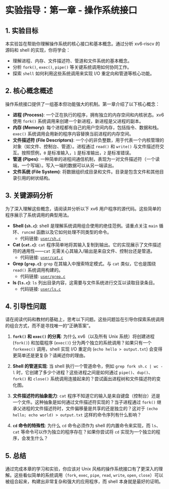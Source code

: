 # 实验指导：第一章 - 操作系统接口

## 1. 实验目标

本实验旨在帮助你理解操作系统的核心接口和基本概念。通过分析 xv6-riscv 的源码和 shell 的实现，你将学会：

*   理解进程、内存、文件描述符、管道和文件系统的基本概念。
*   分析 `fork()`, `exec()`, `pipe()` 等关键系统调用如何协同工作。
*   探索 `shell` 如何利用这些系统调用来实现 I/O 重定向和管道等核心功能。

## 2. 核心概念概述

操作系统接口提供了一组基本但功能强大的机制。第一章介绍了以下核心概念：

*   **进程 (Process)**: 一个正在执行的程序，拥有独立的内存空间和内核状态。xv6 使用 `fork()` 系统调用来创建一个新进程，新进程是父进程的副本。
*   **内存 (Memory)**: 每个进程都有自己的用户空间内存，包括指令、数据和栈。`exec()` 系统调用会用新的程序内容替换当前进程的内存空间。
*   **文件描述符 (File Descriptors)**: 一个小的非负整数，用于代表一个内核管理的对象（如文件、控制台、管道）。进程通过 `read()` 和 `write()` 与文件描述符交互。按照惯例，`0` 是标准输入，`1` 是标准输出，`2` 是标准错误。
*   **管道 (Pipes)**: 一种简单的进程间通信机制，表现为一对文件描述符（一个读端，一个写端）。写入一端的数据可以从另一端读出。
*   **文件系统 (File System)**: 将数据组织成目录和文件。目录是包含文件和其他目录引用的树状结构。

## 3. 关键源码分析

为了深入理解这些概念，请阅读并分析以下 xv6 用户程序的源代码。这些简单的程序展示了系统调用的典型用法。

*   **Shell (`sh.c`)**: shell 是理解系统调用组合使用的绝佳范例。请重点关注 `main` 循环、`runcmd` 函数以及它如何处理不同类型的命令。
    *   代码链接: [`user/sh.c`](source/xv6-riscv/user/sh.c.md)
*   **Cat (`cat.c`)**: `cat` 程序简单地将其输入复制到输出。它的实现展示了文件描述符的通用性——`cat` 无需关心其输入/输出是来自文件、控制台还是管道。
    *   代码链接: [`user/cat.c`](source/xv6-riscv/user/cat.c.md)
*   **Grep (`grep.c`)**: `grep` 在其输入中搜索特定模式。与 `cat` 类似，它也是围绕 `read()` 系统调用构建的。
    *   代码链接: [`user/grep.c`](source/xv6-riscv/user/grep.c.md)
*   **ls (`ls.c`)**: `ls` 列出目录内容，这需要与文件系统进行交互以读取目录条目。
    *   代码链接: [`user/ls.c`](source/xv6-riscv/user/ls.c.md)

## 4. 引导性问题

请在阅读代码和教材的基础上，思考以下问题。这些问题旨在引导你探索系统调用的组合方式，而不是寻找唯一的“正确答案”。

1.  **`fork()` 和 `exec()` 的分离**: 为什么 xv6（以及所有 Unix 系统）将创建进程 (`fork()`) 和加载程序 (`exec()`) 分为两个独立的系统调用？如果只有一个 `forkexec()` 调用，shell 实现 I/O 重定向 (`echo hello > output.txt`) 会变得更简单还是更复杂？请阐述你的理由。

2.  **Shell 的管道实现**: 当 shell 执行一个管道命令，例如 `grep fork sh.c | wc -l` 时，它创建了多少个进程？这些进程之间是如何通过 `pipe()`、`dup()`、`fork()` 和 `close()` 系统调用连接起来的？尝试画出进程树和文件描述符的变化图。

3.  **文件描述符的抽象能力**: `cat` 程序不知道它的输入是来自键盘（控制台）还是一个文件。这种抽象是如何通过文件描述符实现的？当子进程通过 `fork()` 继承父进程的文件描述符时，文件偏移量是共享的还是独立的？这对于 `(echo hello; echo world) > output.txt` 这样的命令序列有什么影响？

4.  **`cd` 命令的特殊性**: 为什么 `cd` 命令必须作为 shell 的内置命令来实现，而 `ls`、`cat` 等命令可以作为独立的程序存在？如果你尝试将 `cd` 实现为一个独立的程序，会发生什么？

## 5. 总结

通过完成本章的学习和实验，你应该对 Unix 风格的操作系统接口有了更深入的理解。这些看似简单的系统调用（`fork`, `exec`, `pipe`, `read`, `write`, `open`, `close`）可以被组合起来，构建出非常复杂和强大的应用程序，而 shell 本身就是最好的证明。